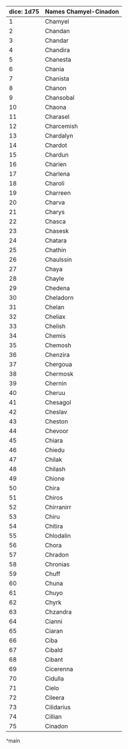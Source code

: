 | dice: 1d75 | Names Chamyel-Cinadon|
| ---- | ---- |
|1|Chamyel|
|2|Chandan|
|3|Chandar|
|4|Chandira|
|5|Chanesta|
|6|Chania|
|7|Chanista|
|8|Chanon|
|9|Chansobal|
|10|Chaona|
|11|Charasel|
|12|Charcemish|
|13|Chardalyn|
|14|Chardot|
|15|Chardun|
|16|Charien|
|17|Charlena|
|18|Charoli|
|19|Charreen|
|20|Charva|
|21|Charys|
|22|Chasca|
|23|Chasesk|
|24|Chatara|
|25|Chathin|
|26|Chaulssin|
|27|Chaya|
|28|Chayle|
|29|Chedena|
|30|Cheladorn|
|31|Chelan|
|32|Cheliax|
|33|Chelish|
|34|Chemis|
|35|Chemosh|
|36|Chenzira|
|37|Chergoua|
|38|Chermosk|
|39|Chernin|
|40|Cheruu|
|41|Chesagol|
|42|Cheslav|
|43|Cheston|
|44|Chevoor|
|45|Chiara|
|46|Chiedu|
|47|Chilak|
|48|Chilash|
|49|Chione|
|50|Chira|
|51|Chiros|
|52|Chirranirr|
|53|Chiru|
|54|Chitira|
|55|Chlodalin|
|56|Chora|
|57|Chradon|
|58|Chronias|
|59|Chuff|
|60|Chuna|
|61|Chuyo|
|62|Chyrk|
|63|Chzandra|
|64|Cianni|
|65|Ciaran|
|66|Ciba|
|67|Cibald|
|68|Cibant|
|69|Cicerenna|
|70|Cidulla|
|71|Cielo|
|72|Cileera|
|73|Cilidarius|
|74|Cillian|
|75|Cinadon|
^main

